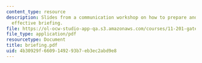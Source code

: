 ```yaml
---
content_type: resource
description: Slides from a communication workshop on how to prepare and deliver an
  effective briefing.
file: https://ol-ocw-studio-app-qa.s3.amazonaws.com/courses/11-201-gateway-planning-action-fall-2007/4b30929f6609149293b7eb3ec2abd9e8_briefing.pdf
file_type: application/pdf
resourcetype: Document
title: briefing.pdf
uid: 4b30929f-6609-1492-93b7-eb3ec2abd9e8
---
```


